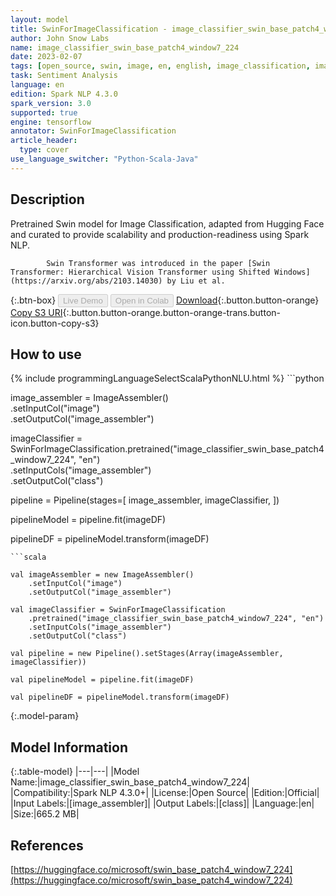 ```yaml
---
layout: model
title: SwinForImageClassification - image_classifier_swin_base_patch4_window7_224
author: John Snow Labs
name: image_classifier_swin_base_patch4_window7_224
date: 2023-02-07
tags: [open_source, swin, image, en, english, image_classification, imagenet, tensorflow]
task: Sentiment Analysis
language: en
edition: Spark NLP 4.3.0
spark_version: 3.0
supported: true
engine: tensorflow
annotator: SwinForImageClassification
article_header:
  type: cover
use_language_switcher: "Python-Scala-Java"
---
```


## Description

Pretrained Swin model for Image Classification, adapted from Hugging Face and curated to provide scalability and production-readiness using Spark NLP.

            Swin Transformer was introduced in the paper [Swin Transformer: Hierarchical Vision Transformer using Shifted Windows](https://arxiv.org/abs/2103.14030) by Liu et al.

{:.btn-box}
<button class="button button-orange" disabled>Live Demo</button>
<button class="button button-orange" disabled>Open in Colab</button>
[Download](https://s3.amazonaws.com/auxdata.johnsnowlabs.com/public/models/image_classifier_swin_base_patch4_window7_224_en_4.3.0_3.0_1675783112124.zip){:.button.button-orange}
[Copy S3 URI](s3://auxdata.johnsnowlabs.com/public/models/image_classifier_swin_base_patch4_window7_224_en_4.3.0_3.0_1675783112124.zip){:.button.button-orange.button-orange-trans.button-icon.button-copy-s3}

## How to use



<div class="tabs-box" markdown="1">
{% include programmingLanguageSelectScalaPythonNLU.html %}
```python
                
image_assembler = ImageAssembler()\
  .setInputCol("image")\
  .setOutputCol("image_assembler")

imageClassifier = SwinForImageClassification.pretrained("image_classifier_swin_base_patch4_window7_224", "en")\
  .setInputCols("image_assembler")\
  .setOutputCol("class")

pipeline = Pipeline(stages=[
  image_assembler,
  imageClassifier,
])

pipelineModel = pipeline.fit(imageDF)

pipelineDF = pipelineModel.transform(imageDF)
```
```scala

val imageAssembler = new ImageAssembler()
    .setInputCol("image")
    .setOutputCol("image_assembler")

val imageClassifier = SwinForImageClassification
    .pretrained("image_classifier_swin_base_patch4_window7_224", "en")
    .setInputCols("image_assembler") 
    .setOutputCol("class") 

val pipeline = new Pipeline().setStages(Array(imageAssembler, imageClassifier))

val pipelineModel = pipeline.fit(imageDF)

val pipelineDF = pipelineModel.transform(imageDF)
```
</div>

{:.model-param}
## Model Information

{:.table-model}
|---|---|
|Model Name:|image_classifier_swin_base_patch4_window7_224|
|Compatibility:|Spark NLP 4.3.0+|
|License:|Open Source|
|Edition:|Official|
|Input Labels:|[image_assembler]|
|Output Labels:|[class]|
|Language:|en|
|Size:|665.2 MB|

## References

[https://huggingface.co/microsoft/swin_base_patch4_window7_224](https://huggingface.co/microsoft/swin_base_patch4_window7_224)
